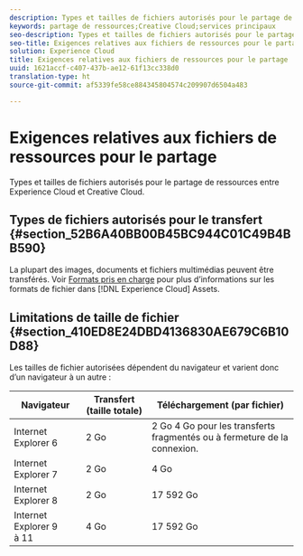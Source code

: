 ```yaml
---
description: Types et tailles de fichiers autorisés pour le partage de ressources entre Experience Cloud et Creative Cloud.
keywords: partage de ressources;Creative Cloud;services principaux
seo-description: Types et tailles de fichiers autorisés pour le partage de ressources entre Experience Cloud et Creative Cloud.
seo-title: Exigences relatives aux fichiers de ressources pour le partage
solution: Experience Cloud
title: Exigences relatives aux fichiers de ressources pour le partage
uuid: 1621accf-c407-437b-ae12-61f13cc338d0
translation-type: ht
source-git-commit: af5339fe58ce884345804574c209907d6504a483

---
```



# Exigences relatives aux fichiers de ressources pour le partage

Types et tailles de fichiers autorisés pour le partage de ressources entre Experience Cloud et Creative Cloud.

## Types de fichiers autorisés pour le transfert {#section_52B6A40BB00B45BC944C01C49B4BB590}

La plupart des images, documents et fichiers multimédias peuvent être transférés. Voir [Formats pris en charge](https://helpx.adobe.com/fr/experience-manager/brand-portal/using/brand-portal-supported-formats.html) pour plus d’informations sur les formats de fichier dans [!DNL Experience Cloud] Assets.

## Limitations de taille de fichier {#section_410ED8E24DBD4136830AE679C6B10D88}

Les tailles de fichier autorisées dépendent du navigateur et varient donc d’un navigateur à un autre :

| Navigateur | Transfert (taille totale) | Téléchargement (par fichier) |
|--- |--- |--- |
| Internet Explorer 6 | 2 Go | 2 Go    4 Go pour les transferts fragmentés ou à fermeture de la connexion. |
| Internet Explorer 7 | 2 Go | 4 Go |
| Internet Explorer 8 | 2 Go | 17 592 Go |
| Internet Explorer 9 à 11 | 4 Go | 17 592 Go |
